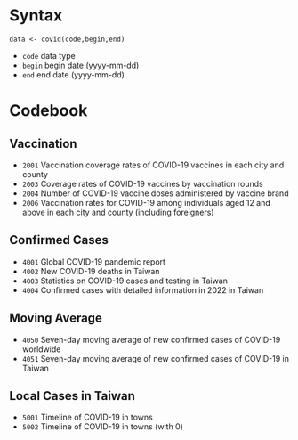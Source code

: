# Syntax

`data <- covid(code,begin,end)`

* `code` data type 
* `begin` begin date (yyyy-mm-dd)
* `end` end date (yyyy-mm-dd)

# Codebook

## Vaccination

* `2001` Vaccination coverage rates of COVID-19 vaccines in each city and county
* `2003` Coverage rates of COVID-19 vaccines by vaccination rounds
* `2004` Number of COVID-19 vaccine doses administered by vaccine brand
* `2006` Vaccination rates for COVID-19 among individuals aged 12 and above in each city and county (including foreigners)

## Confirmed Cases

* `4001` Global COVID-19 pandemic report
* `4002` New COVID-19 deaths in Taiwan
* `4003` Statistics on COVID-19 cases and testing in Taiwan
* `4004` Confirmed cases with detailed information in 2022 in Taiwan

## Moving Average

* `4050` Seven-day moving average of new confirmed cases of COVID-19 worldwide
* `4051` Seven-day moving average of new confirmed cases of COVID-19 in Taiwan

## Local Cases in Taiwan

* `5001` Timeline of COVID-19 in towns
* `5002` Timeline of COVID-19 in towns (with 0)
